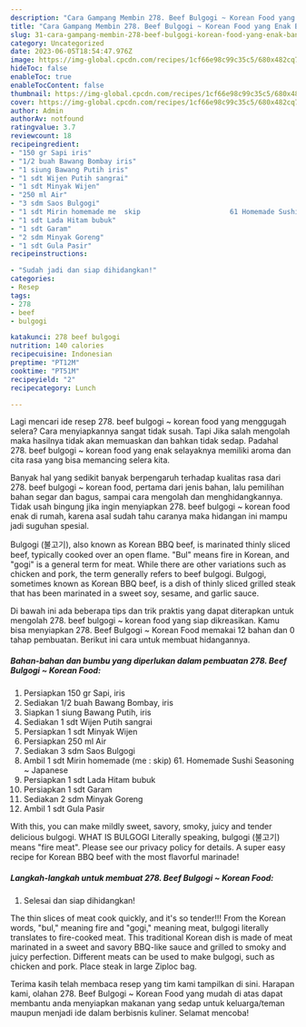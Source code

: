 ```yaml
---
description: "Cara Gampang Membin 278. Beef Bulgogi ~ Korean Food yang Enak Banget"
title: "Cara Gampang Membin 278. Beef Bulgogi ~ Korean Food yang Enak Banget"
slug: 31-cara-gampang-membin-278-beef-bulgogi-korean-food-yang-enak-banget
category: Uncategorized
date: 2023-06-05T18:54:47.976Z
image: https://img-global.cpcdn.com/recipes/1cf66e98c99c35c5/680x482cq70/278-beef-bulgogi-korean-food-foto-resep-utama.jpg
hideToc: false
enableToc: true
enableTocContent: false
thumbnail: https://img-global.cpcdn.com/recipes/1cf66e98c99c35c5/680x482cq70/278-beef-bulgogi-korean-food-foto-resep-utama.jpg
cover: https://img-global.cpcdn.com/recipes/1cf66e98c99c35c5/680x482cq70/278-beef-bulgogi-korean-food-foto-resep-utama.jpg
author: Admin
authorAv: notfound
ratingvalue: 3.7
reviewcount: 18
recipeingredient:
- "150 gr Sapi iris"
- "1/2 buah Bawang Bombay iris"
- "1 siung Bawang Putih iris"
- "1 sdt Wijen Putih sangrai"
- "1 sdt Minyak Wijen"
- "250 ml Air"
- "3 sdm Saos Bulgogi"
- "1 sdt Mirin homemade me  skip                      61 Homemade Sushi Seasoning  Japanese"
- "1 sdt Lada Hitam bubuk"
- "1 sdt Garam"
- "2 sdm Minyak Goreng"
- "1 sdt Gula Pasir"
recipeinstructions:

- "Sudah jadi dan siap dihidangkan!"
categories:
- Resep
tags:
- 278
- beef
- bulgogi

katakunci: 278 beef bulgogi 
nutrition: 140 calories
recipecuisine: Indonesian
preptime: "PT12M"
cooktime: "PT51M"
recipeyield: "2"
recipecategory: Lunch

---
```



Lagi mencari ide resep 278. beef bulgogi ~ korean food yang menggugah selera? Cara menyiapkannya sangat tidak susah. Tapi Jika salah mengolah maka hasilnya tidak akan memuaskan dan bahkan tidak sedap. Padahal 278. beef bulgogi ~ korean food yang enak selayaknya memiliki aroma dan cita rasa yang bisa memancing selera kita.


Banyak hal yang sedikit banyak berpengaruh terhadap kualitas rasa dari 278. beef bulgogi ~ korean food, pertama dari jenis bahan, lalu pemilihan bahan segar dan bagus, sampai cara mengolah dan menghidangkannya. Tidak usah bingung jika ingin menyiapkan 278. beef bulgogi ~ korean food enak di rumah, karena asal sudah tahu caranya maka hidangan ini mampu jadi suguhan spesial.

Bulgogi (불고기), also known as Korean BBQ beef, is marinated thinly sliced beef, typically cooked over an open flame. &#34;Bul&#34; means fire in Korean, and &#34;gogi&#34; is a general term for meat. While there are other variations such as chicken and pork, the term generally refers to beef bulgogi. Bulgogi, sometimes known as Korean BBQ beef, is a dish of thinly sliced grilled steak that has been marinated in a sweet soy, sesame, and garlic sauce.


Di bawah ini ada beberapa tips dan trik praktis yang dapat diterapkan untuk mengolah 278. beef bulgogi ~ korean food yang siap dikreasikan. Kamu bisa menyiapkan 278. Beef Bulgogi ~ Korean Food memakai 12 bahan dan 0 tahap pembuatan. Berikut ini cara untuk membuat hidangannya.

<!--inarticleads1-->

##### Bahan-bahan dan bumbu yang diperlukan dalam pembuatan 278. Beef Bulgogi ~ Korean Food:

1. Persiapkan 150 gr Sapi, iris
1. Sediakan 1/2 buah Bawang Bombay, iris
1. Siapkan 1 siung Bawang Putih, iris
1. Sediakan 1 sdt Wijen Putih sangrai
1. Persiapkan 1 sdt Minyak Wijen
1. Persiapkan 250 ml Air
1. Sediakan 3 sdm Saos Bulgogi
1. Ambil 1 sdt Mirin homemade (me : skip)                      61. Homemade Sushi Seasoning ~ Japanese
1. Persiapkan 1 sdt Lada Hitam bubuk
1. Persiapkan 1 sdt Garam
1. Sediakan 2 sdm Minyak Goreng
1. Ambil 1 sdt Gula Pasir


With this, you can make mildly sweet, savory, smoky, juicy and tender delicious bulgogi. WHAT IS BULGOGI Literally speaking, bulgogi (불고기) means &#34;fire meat&#34;. Please see our privacy policy for details. A super easy recipe for Korean BBQ beef with the most flavorful marinade! 

<!--inarticleads2-->

##### Langkah-langkah untuk membuat 278. Beef Bulgogi ~ Korean Food:


1. Selesai dan siap dihidangkan!

The thin slices of meat cook quickly, and it&#39;s so tender!!! From the Korean words, &#34;bul,&#34; meaning fire and &#34;gogi,&#34; meaning meat, bulgogi literally translates to fire-cooked meat. This traditional Korean dish is made of meat marinated in a sweet and savory BBQ-like sauce and grilled to smoky and juicy perfection. Different meats can be used to make bulgogi, such as chicken and pork. Place steak in large Ziploc bag. 

Terima kasih telah membaca resep yang tim kami tampilkan di sini. Harapan kami, olahan 278. Beef Bulgogi ~ Korean Food yang mudah di atas dapat membantu anda menyiapkan makanan yang sedap untuk keluarga/teman maupun menjadi ide dalam berbisnis kuliner. Selamat mencoba!
